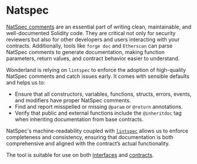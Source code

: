 # Natspec

[NatSpec comments](https://docs.soliditylang.org/en/latest/natspec-format.html) are an essential part of writing clean, maintainable, and well-documented Solidity code. They are critical not only for security reviewers but also for other developers and users interacting with your contracts. Additionally, tools like `forge doc` and `Etherscan` can parse NatSpec comments to generate documentation, making function parameters, return values, and contract behavior easier to understand. 

Wonderland is relying on `lintspec` to enforce the adoption of high-quality NatSpec comments and catch issues early. It comes with sensible defaults and helps us to:

- Ensure that all constructors, variables, functions, structs, errors, events, and modifiers have proper NatSpec comments.
- Find and report misspelled or missing `@param` or `@return` annotations.
- Verify that public and external functions include the `@inheritdoc` tag when inheriting documentation from base contracts.

NatSpec's machine-readability coupled with [`lintspec`](https://github.com/beeb/lintspec) allows us to enforce completeness and consistency, ensuring that documentation is both comprehensive and aligned with the contract’s actual functionality.

The tool is suitable for use on both [interfaces](https://github.com/defi-wonderland/solidity-foundry-boilerplate/blob/main/src/interfaces/IGreeter.sol
) and [contracts](https://github.com/defi-wonderland/solidity-foundry-boilerplate/blob/main/src/contracts/Greeter.sol
).
